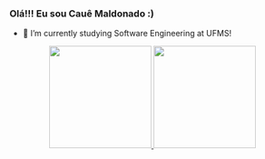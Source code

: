 ### Olá!!! Eu sou Cauê Maldonado :)

- 📖 I’m currently studying Software Engineering at UFMS!

<div align="center">
  <a href="https://github.com/CaueMaldonadoLima">
  <img height="180em" src="https://github-readme-stats.vercel.app/api?username=CaueMaldonadoLima&show_icons=true&theme=dark&include_all_commits=true&count_private=true"/>
  <img height="180em" src="https://github-readme-stats.vercel.app/api/top-langs/?username=CaueMaldonadoLima&layout=compact&langs_count=7&theme=d"/>
</div>


